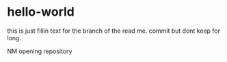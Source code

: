 hello-world
===========
this is just fillin text for the branch of the read me.   commit but dont keep for long.

NM opening repository
